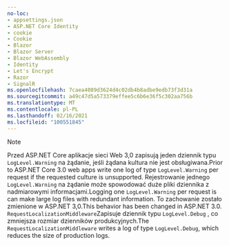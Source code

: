 ```yaml
---
no-loc:
- appsettings.json
- ASP.NET Core Identity
- cookie
- Cookie
- Blazor
- Blazor Server
- Blazor WebAssembly
- Identity
- Let's Encrypt
- Razor
- SignalR
ms.openlocfilehash: 7caea4089d3624d4c02db4b8adbe9edb73f3d31a
ms.sourcegitcommit: a49c47d5a573379effee5c6b6e36f5c302aa756b
ms.translationtype: MT
ms.contentlocale: pl-PL
ms.lasthandoff: 02/16/2021
ms.locfileid: "100551845"
---
```

> [!NOTE]
> <span data-ttu-id="52859-101">Przed ASP.NET Core aplikacje sieci Web 3,0 zapisują jeden dziennik typu `LogLevel.Warning` na żądanie, jeśli żądana kultura nie jest obsługiwana.</span><span class="sxs-lookup"><span data-stu-id="52859-101">Prior to ASP.NET Core 3.0 web apps write one log of type `LogLevel.Warning` per request if the requested culture is unsupported.</span></span> <span data-ttu-id="52859-102">Rejestrowanie jednego `LogLevel.Warning` na żądanie może spowodować duże pliki dziennika z nadmiarowymi informacjami.</span><span class="sxs-lookup"><span data-stu-id="52859-102">Logging one `LogLevel.Warning` per request is can make large log files with redundant information.</span></span> <span data-ttu-id="52859-103">To zachowanie zostało zmienione w ASP.NET 3,0.</span><span class="sxs-lookup"><span data-stu-id="52859-103">This behavior has been changed in ASP.NET 3.0.</span></span> <span data-ttu-id="52859-104">`RequestLocalizationMiddleware`Zapisuje dziennik typu `LogLevel.Debug` , co zmniejsza rozmiar dzienników produkcyjnych.</span><span class="sxs-lookup"><span data-stu-id="52859-104">The `RequestLocalizationMiddleware` writes a log of type `LogLevel.Debug`, which reduces the size of production logs.</span></span>
